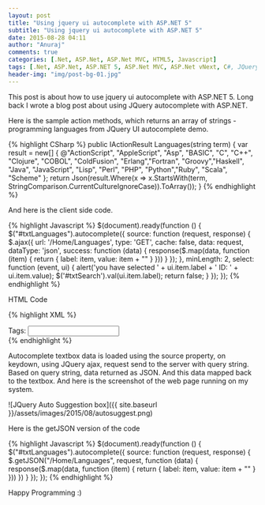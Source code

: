 ```yaml
---
layout: post
title: "Using jquery ui autocomplete with ASP.NET 5"
subtitle: "Using jquery ui autocomplete with ASP.NET 5"
date: 2015-08-28 04:11
author: "Anuraj"
comments: true
categories: [.Net, ASP.Net, ASP.Net MVC, HTML5, Javascript]
tags: [.Net, ASP.Net, ASP.NET 5, ASP.Net MVC, ASP.Net vNext, C#, JQuery, JQuery AutoSuggest]
header-img: "img/post-bg-01.jpg"
---
```

This post is about how to use jquery ui autocomplete with ASP.NET 5. Long back I wrote a blog post about using JQuery autocomplete with ASP.NET. 

Here is the sample action methods, which returns an array of strings - programming languages from JQuery UI autocomplete demo.

{% highlight CSharp %}
public IActionResult Languages(string term)
{
    var result = new[] { @"ActionScript", "AppleScript", "Asp", "BASIC", "C", "C++",
    "Clojure", "COBOL", "ColdFusion", "Erlang","Fortran", "Groovy","Haskell",
    "Java", "JavaScript", "Lisp", "Perl", "PHP", "Python","Ruby", "Scala", "Scheme" };
    return Json(result.Where(x => 
        x.StartsWith(term, StringComparison.CurrentCultureIgnoreCase)).ToArray());
}
{% endhighlight %}

And here is the client side code.

{% highlight Javascript %}
$(document).ready(function () {
    $("#txtLanguages").autocomplete({
        source: function (request, response) {
               $.ajax({
                   url: '/Home/Languages',
                   type: 'GET',
                   cache: false,
                   data: request,
                   dataType: 'json',
                   success: function (data) {
                    response($.map(data, function (item) {
                        return {
                            label: item,
                            value: item + ""
                        }
                    }))
                   }
               });
           },
           minLength: 2,
           select: function (event, ui) {
               alert('you have selected ' + ui.item.label + ' ID: ' + ui.item.value);
               $('#txtSearch').val(ui.item.label);
               return false;
           }
    });
});
{% endhighlight %}

HTML Code

{% highlight XML %}
<div class="ui-widget">
    <label for="tags">Tags: </label>
    <input type="text" ID="txtLanguages" />
</div>
{% endhighlight %}

Autocomplete textbox data is loaded using the source property, on keydown, using JQuery ajax, request send to the server with query string. Based on query string, data returned as JSON. And this data mapped back to the textbox. And here is the screenshot of the web page running on my system.

![JQuery Auto Suggestion box]({{ site.baseurl }}/assets/images/2015/08/autosuggest.png)

Here is the getJSON version of the code

{% highlight Javascript %}
$(document).ready(function () {
    $("#txtLanguages").autocomplete({
        source: function (request, response) {
            $.getJSON("/Home/Languages", request, function (data) {
                response($.map(data, function (item) {
                    return {
                        label: item,
                        value: item + ""
                    }
                }))
            })
        }
    });
});
{% endhighlight %}

Happy Programming :)
